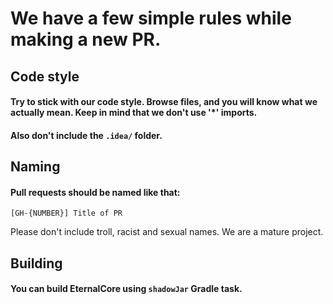 # We have a few simple rules while making a new PR.

## Code style

#### Try to stick with our code style. Browse files, and you will know what we actually mean. Keep in mind that we don't use '*' imports.
#### Also don't include the `.idea/` folder.

## Naming

#### Pull requests should be named like that:

`[GH-{NUMBER}] Title of PR`

Please don't include troll, racist and sexual names. We are a mature project.

## Building

#### You can build EternalCore using `shadowJar` Gradle task.
